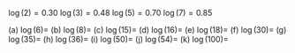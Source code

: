 $\log(2) = 0.30$
$\log(3) = 0.48$
$\log(5) = 0.70$
$\log(7) = 0.85$


(a) $\log(6) =$
(b) $\log(8) =$
(c) $\log(15) =$
(d) $\log(16) =$
(e) $\log(18) =$
(f) $\log(30) =$
(g) $\log(35) =$
(h) $\log(36) =$
(i) $\log(50) =$
(j) $\log(54) =$
(k) $\log(100) =$